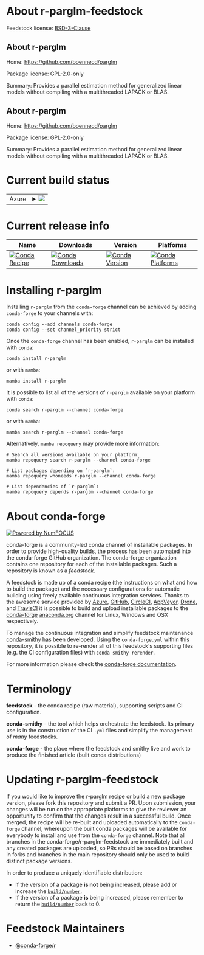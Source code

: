 About r-parglm-feedstock
========================

Feedstock license: [BSD-3-Clause](https://github.com/conda-forge/r-parglm-feedstock/blob/main/LICENSE.txt)


About r-parglm
--------------

Home: https://github.com/boennecd/parglm

Package license: GPL-2.0-only

Summary: Provides a parallel estimation method for generalized linear models without compiling with a multithreaded LAPACK or BLAS.

About r-parglm
--------------

Home: https://github.com/boennecd/parglm

Package license: GPL-2.0-only

Summary: Provides a parallel estimation method for generalized linear models without compiling with a multithreaded LAPACK or BLAS.

Current build status
====================


<table>
    
  <tr>
    <td>Azure</td>
    <td>
      <details>
        <summary>
          <a href="https://dev.azure.com/conda-forge/feedstock-builds/_build/latest?definitionId=23343&branchName=main">
            <img src="https://dev.azure.com/conda-forge/feedstock-builds/_apis/build/status/r-parglm-feedstock?branchName=main">
          </a>
        </summary>
        <table>
          <thead><tr><th>Variant</th><th>Status</th></tr></thead>
          <tbody><tr>
              <td>linux_64</td>
              <td>
                <a href="https://dev.azure.com/conda-forge/feedstock-builds/_build/latest?definitionId=23343&branchName=main">
                  <img src="https://dev.azure.com/conda-forge/feedstock-builds/_apis/build/status/r-parglm-feedstock?branchName=main&jobName=linux&configuration=linux%20linux_64_" alt="variant">
                </a>
              </td>
            </tr><tr>
              <td>osx_64</td>
              <td>
                <a href="https://dev.azure.com/conda-forge/feedstock-builds/_build/latest?definitionId=23343&branchName=main">
                  <img src="https://dev.azure.com/conda-forge/feedstock-builds/_apis/build/status/r-parglm-feedstock?branchName=main&jobName=osx&configuration=osx%20osx_64_" alt="variant">
                </a>
              </td>
            </tr><tr>
              <td>win_64</td>
              <td>
                <a href="https://dev.azure.com/conda-forge/feedstock-builds/_build/latest?definitionId=23343&branchName=main">
                  <img src="https://dev.azure.com/conda-forge/feedstock-builds/_apis/build/status/r-parglm-feedstock?branchName=main&jobName=win&configuration=win%20win_64_" alt="variant">
                </a>
              </td>
            </tr>
          </tbody>
        </table>
      </details>
    </td>
  </tr>
</table>

Current release info
====================

| Name | Downloads | Version | Platforms |
| --- | --- | --- | --- |
| [![Conda Recipe](https://img.shields.io/badge/recipe-r--parglm-green.svg)](https://anaconda.org/conda-forge/r-parglm) | [![Conda Downloads](https://img.shields.io/conda/dn/conda-forge/r-parglm.svg)](https://anaconda.org/conda-forge/r-parglm) | [![Conda Version](https://img.shields.io/conda/vn/conda-forge/r-parglm.svg)](https://anaconda.org/conda-forge/r-parglm) | [![Conda Platforms](https://img.shields.io/conda/pn/conda-forge/r-parglm.svg)](https://anaconda.org/conda-forge/r-parglm) |

Installing r-parglm
===================

Installing `r-parglm` from the `conda-forge` channel can be achieved by adding `conda-forge` to your channels with:

```
conda config --add channels conda-forge
conda config --set channel_priority strict
```

Once the `conda-forge` channel has been enabled, `r-parglm` can be installed with `conda`:

```
conda install r-parglm
```

or with `mamba`:

```
mamba install r-parglm
```

It is possible to list all of the versions of `r-parglm` available on your platform with `conda`:

```
conda search r-parglm --channel conda-forge
```

or with `mamba`:

```
mamba search r-parglm --channel conda-forge
```

Alternatively, `mamba repoquery` may provide more information:

```
# Search all versions available on your platform:
mamba repoquery search r-parglm --channel conda-forge

# List packages depending on `r-parglm`:
mamba repoquery whoneeds r-parglm --channel conda-forge

# List dependencies of `r-parglm`:
mamba repoquery depends r-parglm --channel conda-forge
```


About conda-forge
=================

[![Powered by
NumFOCUS](https://img.shields.io/badge/powered%20by-NumFOCUS-orange.svg?style=flat&colorA=E1523D&colorB=007D8A)](https://numfocus.org)

conda-forge is a community-led conda channel of installable packages.
In order to provide high-quality builds, the process has been automated into the
conda-forge GitHub organization. The conda-forge organization contains one repository
for each of the installable packages. Such a repository is known as a *feedstock*.

A feedstock is made up of a conda recipe (the instructions on what and how to build
the package) and the necessary configurations for automatic building using freely
available continuous integration services. Thanks to the awesome service provided by
[Azure](https://azure.microsoft.com/en-us/services/devops/), [GitHub](https://github.com/),
[CircleCI](https://circleci.com/), [AppVeyor](https://www.appveyor.com/),
[Drone](https://cloud.drone.io/welcome), and [TravisCI](https://travis-ci.com/)
it is possible to build and upload installable packages to the
[conda-forge](https://anaconda.org/conda-forge) [anaconda.org](https://anaconda.org/)
channel for Linux, Windows and OSX respectively.

To manage the continuous integration and simplify feedstock maintenance
[conda-smithy](https://github.com/conda-forge/conda-smithy) has been developed.
Using the ``conda-forge.yml`` within this repository, it is possible to re-render all of
this feedstock's supporting files (e.g. the CI configuration files) with ``conda smithy rerender``.

For more information please check the [conda-forge documentation](https://conda-forge.org/docs/).

Terminology
===========

**feedstock** - the conda recipe (raw material), supporting scripts and CI configuration.

**conda-smithy** - the tool which helps orchestrate the feedstock.
                   Its primary use is in the construction of the CI ``.yml`` files
                   and simplify the management of *many* feedstocks.

**conda-forge** - the place where the feedstock and smithy live and work to
                  produce the finished article (built conda distributions)


Updating r-parglm-feedstock
===========================

If you would like to improve the r-parglm recipe or build a new
package version, please fork this repository and submit a PR. Upon submission,
your changes will be run on the appropriate platforms to give the reviewer an
opportunity to confirm that the changes result in a successful build. Once
merged, the recipe will be re-built and uploaded automatically to the
`conda-forge` channel, whereupon the built conda packages will be available for
everybody to install and use from the `conda-forge` channel.
Note that all branches in the conda-forge/r-parglm-feedstock are
immediately built and any created packages are uploaded, so PRs should be based
on branches in forks and branches in the main repository should only be used to
build distinct package versions.

In order to produce a uniquely identifiable distribution:
 * If the version of a package **is not** being increased, please add or increase
   the [``build/number``](https://docs.conda.io/projects/conda-build/en/latest/resources/define-metadata.html#build-number-and-string).
 * If the version of a package **is** being increased, please remember to return
   the [``build/number``](https://docs.conda.io/projects/conda-build/en/latest/resources/define-metadata.html#build-number-and-string)
   back to 0.

Feedstock Maintainers
=====================

* [@conda-forge/r](https://github.com/orgs/conda-forge/teams/r/)

